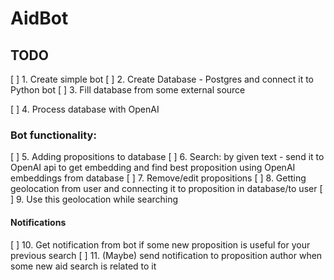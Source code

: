 # AidBot

## TODO
 [ ] 1. Create simple bot
 [ ] 2. Create Database - Postgres and connect it to Python bot
 [ ] 3. Fill database from some external source
 
 [ ] 4. Process database with OpenAI 
 
 ### Bot functionality:
 [ ] 5. Adding propositions to database
 [ ] 6. Search: by given text - send it to OpenAI api to get embedding and find best proposition using OpenAI embeddings from database
 [ ] 7. Remove/edit propositions
 [ ] 8. Getting geolocation from user and connecting it to proposition in database/to user
 [ ] 9. Use this geolocation while searching
 #### Notifications
 [ ] 10. Get notification from bot if some new proposition is useful for your previous search
 [ ] 11. (Maybe) send notification to proposition author when some new aid search is related to it
 
 
 
 
